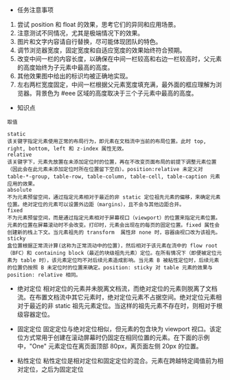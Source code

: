#
- 任务注意事项
1. 尝试 position 和 float 的效果，思考它们的异同和应用场景。
2. 注意测试不同情况，尤其是极端情况下的效果。
3. 图片和文字内容请自行替换，尽可能体现团队的特色。
4. 调节浏览器宽度，固定宽度和自适应宽度的效果始终符合预期。
5. 改变中间一栏的内容长度，以确保在中间一栏较高和右边一栏较高时，父元素的高度始终为子元素中最高的高度。
6. 其他效果图中给出的标识均被正确地实现。
7. 左右两栏宽度固定，中间一栏根据父元素宽度填充满，最外面的框应理解为浏览器。背景色为 #eee 区域的高度取决于三个子元素中最高的高度。

- 知识点
```
取值

static
该关键字指定元素使用正常的布局行为，即元素在文档流中当前的布局位置。此时 top, right, bottom, left 和 z-index 属性无效。
relative
该关键字下，元素先放置在未添加定位时的位置，再在不改变页面布局的前提下调整元素位置（因此会在此元素未添加定位时所在位置留下空白）。position:relative 未定义对 table-*-group, table-row, table-column, table-cell, table-caption 元素应用的效果。
absolute
不为元素预留空间，通过指定元素相对于最近的非 static 定位祖先元素的偏移，来确定元素位置。绝对定位的元素可以设置外边距（margins），且不会与其他边距合并。
fixed
不为元素预留空间，而是通过指定元素相对于屏幕视口（viewport）的位置来指定元素位置。元素的位置在屏幕滚动时不会改变。打印时，元素会出现在的每页的固定位置。fixed 属性会创建新的栈上下文。当元素祖先的 transform  属性非 none 时，容器由视口改为该祖先。
sticky 
盒位置根据正常流计算(这称为正常流动中的位置)，然后相对于该元素在流中的 flow root（BFC）和 containing block（最近的块级祖先元素）定位。在所有情况下（即便被定位元素为 table 时），该元素定位均不对后续元素造成影响。当元素 B 被粘性定位时，后续元素的位置仍按照 B 未定位时的位置来确定。position: sticky 对 table 元素的效果与 position: relative 相同。
```
- 绝对定位
相对定位的元素并未脱离文档流，而绝对定位的元素则脱离了文档流。在布置文档流中其它元素时，绝对定位元素不占据空间。绝对定位元素相对于最近的非 static 祖先元素定位。当这样的祖先元素不存在时，则相对于根级容器定位。

- 固定定位
固定定位与绝对定位相似，但元素的包含块为 viewport 视口。该定位方式常用于创建在滚动屏幕时仍固定在相同位置的元素。在下面的示例中，"One" 元素定位在离页面顶部 80px，离页面左侧 20px 的位置。

- 粘性定位
粘性定位是相对定位和固定定位的混合。元素在跨越特定阈值前为相对定位，之后为固定定位